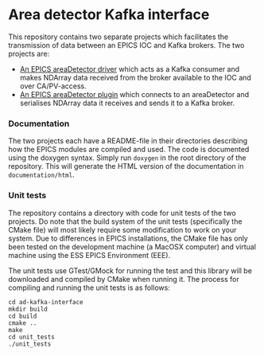 # Area detector Kafka interface

This repository contains two separate projects which facilitates the transmission of data between an EPICS IOC and Kafka brokers. The two projects are:

* [An EPICS areaDetector driver](m-epics-ADKafka/ADKafka_README.md) which acts as a Kafka consumer and makes NDArray data received from the broker available to the IOC and over CA/PV-access.
* [An EPICS areaDetector plugin](m-epics-ADPluginKafka/ADPluginKafka_README.md) which connects to an areaDetector and serialises NDArray data it receives and sends it to a Kafka broker.

### Documentation
The two projects each have a README-file in their directories describing how the EPICS modules are compiled and used. The code is documented using the doxygen syntax. Simply run `doxygen` in the root directory of the repository. This will generate the HTML version of the documentation in `documentation/html`.

### Unit tests
The repository contains a directory with code for unit tests of the two projects. Do note that the build system of the unit tests (specifically the CMake file) will most likely require some modification to work on your system. Due to differences in EPICS installations, the CMake file has only been tested on the development machine (a MacOSX computer) and virtual machine using the ESS EPICS Environment (EEE).

The unit tests use GTest/GMock for running the test and this library will be downloaded and compiled by CMake when running it. The process for compiling and running the unit tests is as follows:

```
cd ad-kafka-interface
mkdir build
cd build
cmake ..
make
cd unit_tests
./unit_tests
```

